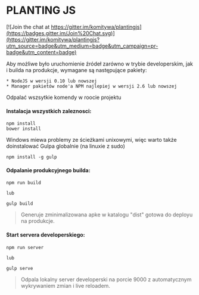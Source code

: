 PLANTING JS
====

[![Join the chat at https://gitter.im/komitywa/plantingjs](https://badges.gitter.im/Join%20Chat.svg)](https://gitter.im/komitywa/plantingjs?utm_source=badge&utm_medium=badge&utm_campaign=pr-badge&utm_content=badge)

Aby możliwe było uruchomienie źródeł zarówno w trybie developerskim, jak i builda na produkcje, wymagane są następujące pakiety:

    * NodeJS w wersji 0.10 lub nowszej
    * Manager pakietów node'a NPM najlepiej w wersji 2.6 lub nowszej


Odpalać wszsytkie komendy w roocie projektu

#### Instalacja wszystkich zaleznosci:

```shell
npm install
bower install
```

Windows miewa problemy ze ścieżkami unixowymi, więc warto także doinstalować Gulpa globalnie (na linuxie z sudo)

```shell
npm install -g gulp
```

#### Odpalanie produkcyjnego builda:

```shell
npm run build

lub

gulp build
```
> Generuje zminimalizowana apke w katalogu "dist" gotowa do deployu na produkcje.


#### Start servera developerskiego:

```shell
npm run server

lub

gulp serve
```
> Odpala lokalny server developerski na porcie 9000 z automatycznym wykrywaniem zmian i live reloadem.
